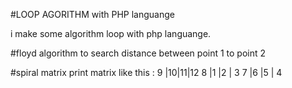 #LOOP AGORITHM
with PHP languange

i make some algorithm loop with php languange.

#floyd
algorithm to search distance between point 1 to point 2

#spiral matrix
print matrix like this :
9 |10|11|12
8 |1 |2 | 3
7 |6 |5 | 4
